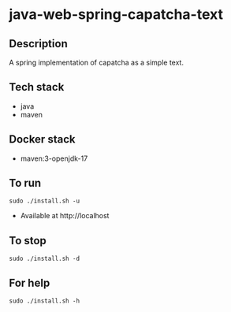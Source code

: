 # java-web-spring-capatcha-text

## Description
A spring implementation of
capatcha as a simple text.

## Tech stack
- java
- maven

## Docker stack
- maven:3-openjdk-17

## To run
`sudo ./install.sh -u`
- Available at http://localhost

## To stop
`sudo ./install.sh -d`

## For help
`sudo ./install.sh -h`
